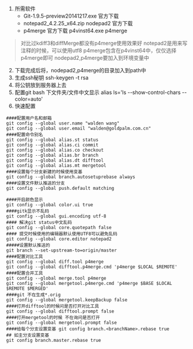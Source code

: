 1. 所需软件
    + Git-1.9.5-preview20141217.exe 官方下载
    + notepad2_4.2.25_x64.zip   nodepad2 官方下载
    + p4merge 官方下载 p4vinst64.exe p4merge
    
> 对比过kdiff3和diffMerge都没有p4merge使用效果好
> notepad2是用来写注释的时候，可以使用utf8
> p4merge包含在p4vinst64中，仅仅选择p4merge即可
> nodepad2,p4merge要加入到环境变量中




2. 下载完成后将，nodepad2,p4merge的目录加入到path中
3. 生成ssh秘钥 ssh-keygen -t rsa 
4. 将公钥放到服务器上去
5. 配置git bash 下文件夹/文件中文显示 alias ls='ls --show-control-chars --color=auto'
7. 快速配置

```
####配置用户名和邮箱
git config --global user.name "walden wang"
git config --global user.email "walden@goldpalm.com.cn"
####配置命令别名
git config --global alias.st status
git config --global alias.ci commit
git config --global alias.co checkout
git config --global alias.br branch
git config --global alias.dt difftool
git config --global alias.mt mergetool
####设置每个分支新建的时候使用变基
git config --global branch.autosetuprebase always
####设置文件默认推送的分支
git config --global push.default matching 

####开启颜色显示
git config --global color.ui true
####gitk显示不乱码
git config --global gui.encoding utf-8
#### 解决git status中文乱码 
git config --global core.quotepath false
#### 提交时候使用的编辑器默认使用UTF8可以避免乱码
git config --global core.editor notepad2
#####设置默认推送的
git branch --set-upstream-to=origin/master
####配置对比工具
git config --global diff.tool p4merge
git config --global difftool.p4merge.cmd 'p4merge $LOCAL $REMOTE'
####配置合并工具
git config --global merge.tool p4merge
git config --global mergetool.p4merge.cmd 'p4merge $BASE $LOCAL $REMOTE $MERGED'
####git 不在生成*.orig
git config --global mergetool.keepBackup false
####打开difftool的时候问是否打开对比工具
git config --global difftool.prompt false
####打开mergetool的时候 不在询问是否打开
git config --global mergetool.prompt false
####给每个分支设置变基 git config branch.<branchName>.rebase true
## 如主分支设置变基
git config branch.master.rebase true
```
